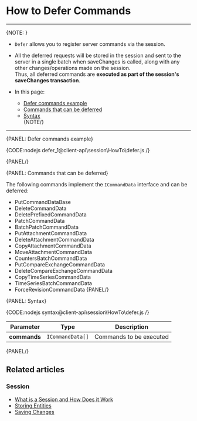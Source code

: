 # How to Defer Commands

---

{NOTE: }

* `Defer` allows you to register server commands via the session.

* All the deferred requests will be stored in the session and sent to the server in a single batch when saveChanges is called,
  along with any other changes/operations made on the session.  
  Thus, all deferred commands are __executed as part of the session's saveChanges transaction__.

* In this page:
    * [Defer commands example](../../../client-api/session/how-to/defer-operations#defer-commands-example)
    * [Commands that can be deferred](../../../client-api/session/how-to/defer-operations#commands-that-can-be-deferred)
    * [Syntax](../../../client-api/session/how-to/defer-operations#syntax)  
      {NOTE/}

---

{PANEL: Defer commands example}

{CODE:nodejs defer_1@client-api\session\HowTo\defer.js /}

{PANEL/}

{PANEL: Commands that can be deferred}

The following commands implement the `ICommandData` interface and can be deferred:

- PutCommandDataBase
- DeleteCommandData
- DeletePrefixedCommandData
- PatchCommandData
- BatchPatchCommandData
- PutAttachmentCommandData
- DeleteAttachmentCommandData
- CopyAttachmentCommandData
- MoveAttachmentCommandData
- CountersBatchCommandData
- PutCompareExchangeCommandData
- DeleteCompareExchangeCommandData
- CopyTimeSeriesCommandData
- TimeSeriesBatchCommandData
- ForceRevisionCommandData
  {PANEL/}

{PANEL: Syntax}

{CODE:nodejs syntax@client-api\session\HowTo\defer.js /}

| Parameter | Type | Description |
| - |-|-|
| **commands** | `ICommandData[]` | Commands to be executed |

{PANEL/}

## Related articles

### Session

- [What is a Session and How Does it Work](../../../client-api/session/what-is-a-session-and-how-does-it-work)
- [Storing Entities](../../../client-api/session/storing-entities)
- [Saving Changes](../../../client-api/session/saving-changes)
